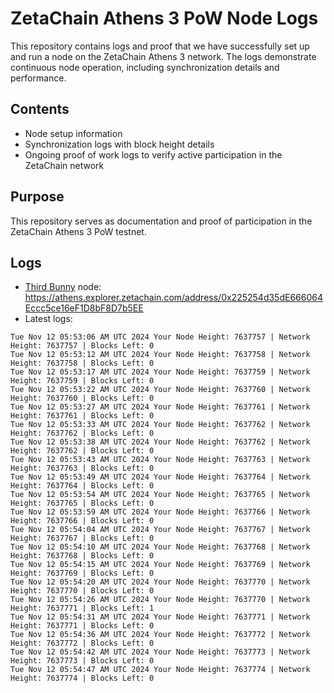 # ZetaChain Athens 3 PoW Node Logs
This repository contains logs and proof that we have successfully set up and run a node on the ZetaChain Athens 3 network. The logs demonstrate continuous node operation, including synchronization details and performance.

## Contents
- Node setup information
- Synchronization logs with block height details
- Ongoing proof of work logs to verify active participation in the ZetaChain network

## Purpose
This repository serves as documentation and proof of participation in the ZetaChain Athens 3 PoW testnet.

## Logs

- [Third Bunny](https://thirdbunny.xyz/) node: https://athens.explorer.zetachain.com/address/0x225254d35dE666064Eccc5ce16eF1D8bF8D7b5EE
- Latest logs:
```
Tue Nov 12 05:53:06 AM UTC 2024 Your Node Height: 7637757 | Network Height: 7637757 | Blocks Left: 0
Tue Nov 12 05:53:12 AM UTC 2024 Your Node Height: 7637758 | Network Height: 7637758 | Blocks Left: 0
Tue Nov 12 05:53:17 AM UTC 2024 Your Node Height: 7637759 | Network Height: 7637759 | Blocks Left: 0
Tue Nov 12 05:53:22 AM UTC 2024 Your Node Height: 7637760 | Network Height: 7637760 | Blocks Left: 0
Tue Nov 12 05:53:27 AM UTC 2024 Your Node Height: 7637761 | Network Height: 7637761 | Blocks Left: 0
Tue Nov 12 05:53:33 AM UTC 2024 Your Node Height: 7637762 | Network Height: 7637762 | Blocks Left: 0
Tue Nov 12 05:53:38 AM UTC 2024 Your Node Height: 7637762 | Network Height: 7637762 | Blocks Left: 0
Tue Nov 12 05:53:43 AM UTC 2024 Your Node Height: 7637763 | Network Height: 7637763 | Blocks Left: 0
Tue Nov 12 05:53:49 AM UTC 2024 Your Node Height: 7637764 | Network Height: 7637764 | Blocks Left: 0
Tue Nov 12 05:53:54 AM UTC 2024 Your Node Height: 7637765 | Network Height: 7637765 | Blocks Left: 0
Tue Nov 12 05:53:59 AM UTC 2024 Your Node Height: 7637766 | Network Height: 7637766 | Blocks Left: 0
Tue Nov 12 05:54:04 AM UTC 2024 Your Node Height: 7637767 | Network Height: 7637767 | Blocks Left: 0
Tue Nov 12 05:54:10 AM UTC 2024 Your Node Height: 7637768 | Network Height: 7637768 | Blocks Left: 0
Tue Nov 12 05:54:15 AM UTC 2024 Your Node Height: 7637769 | Network Height: 7637769 | Blocks Left: 0
Tue Nov 12 05:54:20 AM UTC 2024 Your Node Height: 7637770 | Network Height: 7637770 | Blocks Left: 0
Tue Nov 12 05:54:26 AM UTC 2024 Your Node Height: 7637770 | Network Height: 7637771 | Blocks Left: 1
Tue Nov 12 05:54:31 AM UTC 2024 Your Node Height: 7637771 | Network Height: 7637771 | Blocks Left: 0
Tue Nov 12 05:54:36 AM UTC 2024 Your Node Height: 7637772 | Network Height: 7637772 | Blocks Left: 0
Tue Nov 12 05:54:42 AM UTC 2024 Your Node Height: 7637773 | Network Height: 7637773 | Blocks Left: 0
Tue Nov 12 05:54:47 AM UTC 2024 Your Node Height: 7637774 | Network Height: 7637774 | Blocks Left: 0
```
